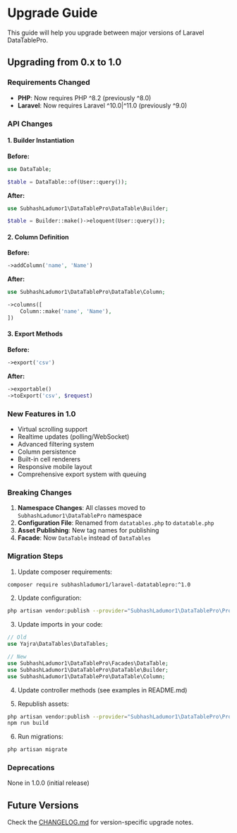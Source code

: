 # Upgrade Guide

This guide will help you upgrade between major versions of Laravel DataTablePro.

## Upgrading from 0.x to 1.0

### Requirements Changed

- **PHP**: Now requires PHP ^8.2 (previously ^8.0)
- **Laravel**: Now requires Laravel ^10.0|^11.0 (previously ^9.0)

### API Changes

#### 1. Builder Instantiation

**Before:**
```php
use DataTable;

$table = DataTable::of(User::query());
```

**After:**
```php
use SubhashLadumor1\DataTablePro\DataTable\Builder;

$table = Builder::make()->eloquent(User::query());
```

#### 2. Column Definition

**Before:**
```php
->addColumn('name', 'Name')
```

**After:**
```php
use SubhashLadumor1\DataTablePro\DataTable\Column;

->columns([
    Column::make('name', 'Name'),
])
```

#### 3. Export Methods

**Before:**
```php
->export('csv')
```

**After:**
```php
->exportable()
->toExport('csv', $request)
```

### New Features in 1.0

- Virtual scrolling support
- Realtime updates (polling/WebSocket)
- Advanced filtering system
- Column persistence
- Built-in cell renderers
- Responsive mobile layout
- Comprehensive export system with queuing

### Breaking Changes

1. **Namespace Changes**: All classes moved to `SubhashLadumor1\DataTablePro` namespace
2. **Configuration File**: Renamed from `datatables.php` to `datatable.php`
3. **Asset Publishing**: New tag names for publishing
4. **Facade**: Now `DataTable` instead of `DataTables`

### Migration Steps

1. Update composer requirements:
```bash
composer require subhashladumor1/laravel-datatablepro:^1.0
```

2. Update configuration:
```bash
php artisan vendor:publish --provider="SubhashLadumor1\DataTablePro\Providers\DataTableServiceProvider" --tag="datatable-config" --force
```

3. Update imports in your code:
```php
// Old
use Yajra\DataTables\DataTables;

// New
use SubhashLadumor1\DataTablePro\Facades\DataTable;
use SubhashLadumor1\DataTablePro\DataTable\Builder;
use SubhashLadumor1\DataTablePro\DataTable\Column;
```

4. Update controller methods (see examples in README.md)

5. Republish assets:
```bash
php artisan vendor:publish --provider="SubhashLadumor1\DataTablePro\Providers\DataTableServiceProvider" --tag="datatable-assets" --force
npm run build
```

6. Run migrations:
```bash
php artisan migrate
```

### Deprecations

None in 1.0.0 (initial release)

## Future Versions

Check the [CHANGELOG.md](CHANGELOG.md) for version-specific upgrade notes.
